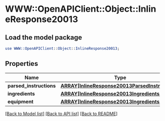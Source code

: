 # WWW::OpenAPIClient::Object::InlineResponse20013

## Load the model package
```perl
use WWW::OpenAPIClient::Object::InlineResponse20013;
```

## Properties
Name | Type | Description | Notes
------------ | ------------- | ------------- | -------------
**parsed_instructions** | [**ARRAY[InlineResponse20013ParsedInstructions]**](InlineResponse20013ParsedInstructions.md) |  | 
**ingredients** | [**ARRAY[InlineResponse20013Ingredients1]**](InlineResponse20013Ingredients1.md) |  | 
**equipment** | [**ARRAY[InlineResponse20013Ingredients1]**](InlineResponse20013Ingredients1.md) |  | 

[[Back to Model list]](../README.md#documentation-for-models) [[Back to API list]](../README.md#documentation-for-api-endpoints) [[Back to README]](../README.md)


